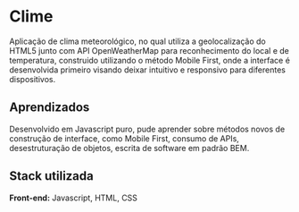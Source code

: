 
# Clime

Aplicação de clima meteorológico, no qual utiliza a  geolocalização do HTML5 junto com API OpenWeatherMap para reconhecimento do local e de temperatura, construido utilizando o método Mobile First, onde a interface é desenvolvida primeiro visando deixar intuitivo e responsivo para diferentes dispositivos. 


## Aprendizados

Desenvolvido em Javascript puro, pude aprender sobre métodos novos de construção de interface, como Mobile First, consumo de APIs, desestruturação de objetos, escrita de software em padrão BEM.


## Stack utilizada

**Front-end:** Javascript, HTML, CSS


